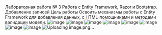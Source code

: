 Лабораторная работа № 3
Работа с Entity Framework, Razor и Bootstrap. Добавление записей
Цель работы
Освоить механизмы работы с Entity Framework для добавления данных, с HTML-помощниками и методами валидации модели.
![image](https://github.com/user-attachments/assets/4796a56d-ab20-4ff4-a082-73497adb0f0d)
![image](https://github.com/user-attachments/assets/1906126c-632e-473f-bb40-7075f326088c)
![image](https://github.com/user-attachments/assets/69bf25b9-d8d1-4fef-b71d-68898ec6c525)
![image](https://github.com/user-attachments/assets/679acc53-2cde-4633-bb6f-9760fd359a33)
![image](https://github.com/user-attachments/assets/0beb735d-0ec1-439d-ad04-361a24136ed8)
![image](https://github.com/user-attachments/assets/818f14b3-df8b-4049-8646-415ff2fe3b16)
![image](https://github.com/user-attachments/assets/74be8c6b-705a-4b05-933e-4f2f127d8164)
![image](https://github.com/user-attachments/assets/7d3ea8b6-b52b-4cc2-a775-d28a2628c81d)
![Uploading image.png…]()
